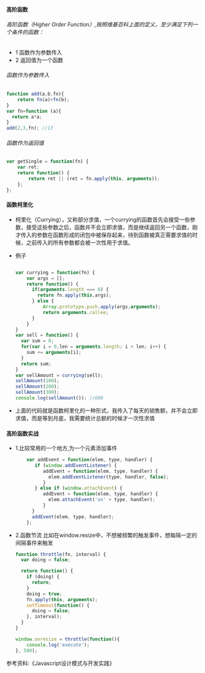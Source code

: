 #### 高阶函数
###### 高阶函数（Higher Order Function）,按照维基百科上面的定义，至少满足下列一个条件的函数：
- 1 函数作为参数传入
- 2 返回值为一个函数

###### 函数作为参数传入 
````javascript
function add(a,b,fn){
    return fn(a)+fn(b);
}
var fn=function (a){
  return a*a;
}
add(2,3,fn); //13
````

###### 函数作为返回值 

````javascript
var getSingle = function(fn) {
    var ret;
    return function() {
        return ret || (ret = fn.apply(this, arguments));
    };
};

```` 

#### 函数柯里化
- 柯里化（Currying），又称部分求值，一个currying的函数首先会接受一些参数，接受这些参数之后，函数并不会立即求值，而是继续返回另一个函数，刚才传入的参数在函数形成的闭包中被保存起来，待到函数被真正需要求值的时候，之前传入的所有参数都会被一次性用于求值。
- 例子
	````javascript

	var currying = function(fn) {
	    var args = [];
	    return function() {
	      if(arguments.length === 0) {
	        return fn.apply(this,args);
	      } else {
	          Array.prototype.push.apply(args,arguments);
	          return arguments.callee;
	      }
	    }
	}
	var sell = function() {
	  var sum = 0;
	  for(var i = 0,len = arguments.length; i < len; i++) {
	    sum += arguments[i];
	  }
	  return sum;
	}
	var sellAmount = currying(sell);
	sellAmount(100);
	sellAmount(200);
	sellAmount(300);
	console.log(sellAmount()); //600

	````

- 上面的代码就是函数柯里化的一种形式，我传入了每天的销售额，并不会立即求值，而是等到月底，我需要统计总额的时候才一次性求值


#### 高阶函数实战

- 1.比较常用的一个地方,为一个元素添加事件
	````javascript
		var addEvent = function(elem, type, handler) {
		   if (window.addEventListener) {
		      addEvent = function(elem, type, handler) {
		        elem.addEventListener(type, handler, false);
		      }
		   } else if (window.attachEvent) {
		      addEvent = function(elem, type, handler) {
		        elem.attachEvent('on' + type, handler);
		      }
		  }
		  addEvent(elem, type, handler);
		};
	````

- 2.函数节流
比如在window.resize中，不想被频繁的触发事件，想每隔一定的间隔事件来触发

	````javascript
	function throttle(fn, interval) {
	  var doing = false;

	  return function() {
	    if (doing) {
	      return;
	    }
	    doing = true;
	    fn.apply(this, arguments);
	    setTimeout(function() {
	      doing = false;
	    }, interval);
	  }
	}

	window.onresize = throttle(function(){
	    console.log('execute');
	}, 500);

	````

参考资料:《Javascript设计模式与开发实践》
